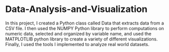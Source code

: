 # Data-Analysis-and-Visualization
In this project, I created a Python class called Data that extracts data from a CSV file. 
I then used the NUMPY Python library to perform computations on numeric data, selected and organized by variable name, 
and used the MATPLOTLIB python library to create a variety of different visualizations. 
Finally, I used the tools I implemented to analyze real world datasets.
